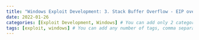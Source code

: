 ```yaml
---
title: "Windows Exploit Development: 3. Stack Buffer Overflow - EIP overwrite with DEP - Bypass by ROP"
date: 2022-01-26
categories: [Exploit Development, Windows] # You can add only 2 categories, comma separated. First is main category and Second is sub-category under the main category.
tags: [exploit, windows] # You can add any number of tags, comma separated. TAG names should always be lowercase. # To add assets to this post in future, create a folder named assets\blogpost_assets\2022-01-26-windows-exploit-development-3-stack-buffer-overflow-eip-overwrite-with-dep-bypass-by-rop\ and drop your assets in there.
---
```

